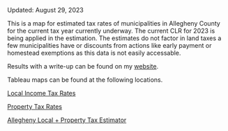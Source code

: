 Updated: August 29, 2023

This is a map for estimated tax rates of municipalities in Allegheny County for the current tax year currently underway.  The current CLR for 2023 is being applied in the estimation.  The estimates do not factor in land taxes a few municipalities have or discounts from actions like early payment or homestead exemptions as this data is not easily accessable. 

Results with a write-up can be found on my [website](https://scottonestak.github.io/Projects/Allegheny_Tax_Map/Allegheny_Tax_Map.html).



Tableau maps can be found at the following locations.

[Local Income Tax Rates](https://public.tableau.com/app/profile/scott.onestak/viz/AlleghenyLocalIncomeTaxRates/AlleghenyLocalIncomeTaxRates)

[Property Tax Rates](https://public.tableau.com/app/profile/scott.onestak/viz/AlleghenyPropertyTaxRates/AlleghenyPropertyTaxRates)

[Allegheny Local + Property Tax Estimator](https://public.tableau.com/app/profile/scott.onestak/viz/AlleghenyLocalPropertyTaxEstimate/AlleghenyLocalPropertyTaxEstimate)

